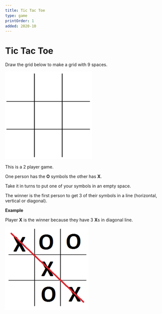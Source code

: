 ```yaml
---
title: Tic Tac Toe
type: game
printOrder: 1
added: 2020-10
---
```


# Tic Tac Toe

Draw the grid below to make a grid with 9
spaces.

![](../../images/tic-tac-toe-o-x-1.png)

This is a 2 player game.

One person has the **O** symbols the other has **X**.

Take it in turns to put one of your symbols in an
empty space.

The winner is the first
person to get 3 of their symbols in a line (horizontal, vertical or diagonal).

**Example**

Player **X** is the winner because they have 3 **X**s in diagonal line.

![](../../images/tic-tac-toe-o-x-2.png)
